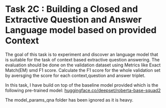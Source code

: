 # Task 2C : Building a Closed and Extractive Question and Answer Language model based on provided Context

The goal of this task is to experiment and discover an language model that is suitable for the task of context based extractive question answering. The evaluation should be done on the validation dataset using Metrics like Exact Match(EM) smd F1 score. Calculate the F1 score for the whole validation set by aversging the score for each context,question and answer triplet.

In this task, I have build on top of the baseline model provided which is the following pre-trained model: [huggingface.co/deepset/roberta-base-squad2](https://huggingface.co/deepset/roberta-base-squad2)

The model_params_qna folder has been ignored as it is heavy.